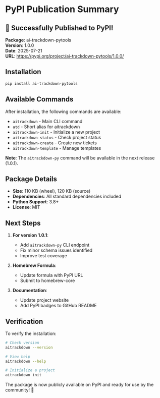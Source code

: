 # PyPI Publication Summary

## 🎉 Successfully Published to PyPI!

**Package**: ai-trackdown-pytools  
**Version**: 1.0.0  
**Date**: 2025-07-21  
**URL**: https://pypi.org/project/ai-trackdown-pytools/1.0.0/

## Installation

```bash
pip install ai-trackdown-pytools
```

## Available Commands

After installation, the following commands are available:
- `aitrackdown` - Main CLI command
- `atd` - Short alias for aitrackdown
- `aitrackdown-init` - Initialize a new project
- `aitrackdown-status` - Check project status
- `aitrackdown-create` - Create new tickets
- `aitrackdown-template` - Manage templates

**Note**: The `aitrackdown-py` command will be available in the next release (1.0.1).

## Package Details

- **Size**: 110 KB (wheel), 120 KB (source)
- **Dependencies**: All standard dependencies included
- **Python Support**: 3.8+
- **License**: MIT

## Next Steps

1. **For version 1.0.1**:
   - Add `aitrackdown-py` CLI endpoint
   - Fix minor schema issues identified
   - Improve test coverage

2. **Homebrew Formula**:
   - Update formula with PyPI URL
   - Submit to homebrew-core

3. **Documentation**:
   - Update project website
   - Add PyPI badges to GitHub README

## Verification

To verify the installation:

```bash
# Check version
aitrackdown --version

# View help
aitrackdown --help

# Initialize a project
aitrackdown init
```

The package is now publicly available on PyPI and ready for use by the community! 🚀